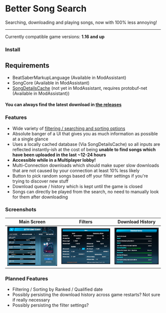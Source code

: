 # Better Song Search

Searching, downloading and playing songs, now with 100% less annoying!

---

Currently compatible game versions: **1.16 and up**

### Install

## Requirements

- BeatSaberMarkupLanguage (Available in ModAssistant)
- SongCore (Available in ModAssistant)
- [SongDetailsCache](https://github.com/kinsi55/BeatSaber_SongDetails/releases/latest) (not yet in ModAssistant, requires protobuf-net (Available in ModAssistant))

#### You can always find the latest download in [the releases](https://github.com/kinsi55/BeatSaber_BetterSongSearch/releases)

### Features

- Wide variety of [filtering / searching and sorting options](#Screenshots)
- Absolute banger of a UI that gives you as much information as possible at a single glance
- Uses a locally cached database (Via SongDetailsCache) so all inputs are reflected instantly-ish at the cost of being **unable to find songs which have been uploaded in the last ~12-24 hours**
- **Accessible while in a Multiplayer lobby!**
- Multi-Connection downloads which should make super slow downloads that are not caused by your connection at least 10% less likely
- Button to pick random songs based off your filter settings if you're trying to discover new stuff
- Download queue / history which is kept until the game is closed
- Songs can directly be played from the search, no need to manually look for them after downloading

### Screenshots

Main Screen | Filters | Download History
:-------------------------:|:-------------------------:|:-------------------------:
![Main UI](Screenshots/main.jpg) | ![Main UI](Screenshots/filters.jpg)  |  ![Main UI](Screenshots/dlhistory.jpg)

### Planned Features

- Filtering / Sorting by Ranked / Qualified date
- Possibly persisting the download history across game restarts? Not sure if really necessary
- Possibly persisting the filter settings?